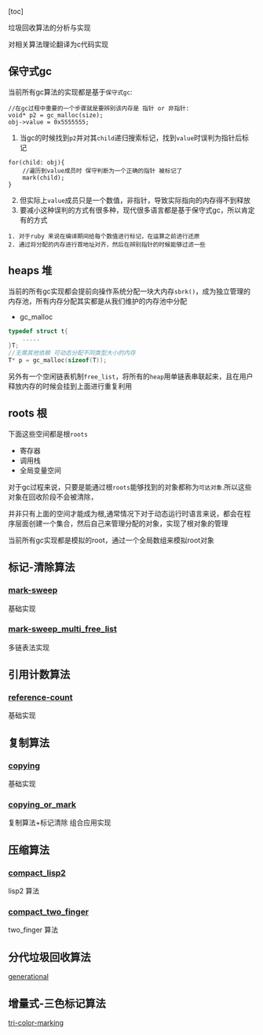 [toc]

垃圾回收算法的分析与实现

对相关算法理论翻译为c代码实现
## 保守式gc
当前所有gc算法的实现都是基于`保守式gc`:
```
//在gc过程中重要的一个步骤就是要辨别该内存是 指针 or 非指针:
void* p2 = gc_malloc(size);
obj->value = 0x5555555;
```
1. 当gc的时候找到`p2`并对其`child`递归搜索标记，找到`value`时误判为指针后标记
```
for(child: obj){
    //遍历到value成员时 保守判断为一个正确的指针 被标记了
    mark(child);
}
```
2. 但实际上`value`成员只是一个数值，非指针，导致实际指向的内存得不到释放
3. 要减小这种误判的方式有很多种，现代很多语言都是基于保守式gc，所以肯定有的方式
```
1. 对于ruby 来说在编译期间给每个数值进行标记，在运算之前进行还原
2. 通过将分配的内存进行首地址对齐，然后在辨别指针的时候能够过滤一些
```

## heaps 堆
当前的所有gc实现都会提前向操作系统分配一块大内存`sbrk()`，成为独立管理的内存池，所有内存分配其实都是从我们维护的内存池中分配
- gc_malloc 
```c
typedef struct t{
    .....
}T;
//无需其他依赖 可动态分配不同类型大小的内存
T* p = gc_malloc(sizeof(T));
```

另外有一个空闲链表机制`free_list`，将所有的`heap`用单链表串联起来，且在用户释放内存的时候会挂到上面进行重复利用
## roots 根
下面这些空间都是根`roots`
- 寄存器
- 调用栈
- 全局变量空间

对于gc过程来说，只要是能通过根`roots`能够找到的对象都称为`可达对象`.所以这些对象在回收阶段不会被清除，

并非只有上面的空间才能成为根,通常情况下对于动态运行时语言来说，都会在程序层面创建一个集合，然后自己来管理分配的对象，实现了根对象的管理

当前所有gc实现都是模拟的root，通过一个全局数组来模拟root对象

## 标记-清除算法

### [mark-sweep](./src/mark-sweep) 
基础实现
### [mark-sweep_multi_free_list](./src/mark-sweep-multi-free-list) 
多链表法实现

## 引用计数算法
### [reference-count](./src/refcount) 
基础实现

## 复制算法
### [copying](./src/copying) 
基础实现
### [copying_or_mark](./src/copying-or-mark) 
复制算法+标记清除 组合应用实现

## 压缩算法
### [compact_lisp2](./src/compact-lisp2) 
lisp2 算法
### [compact_two_finger](./src/compact-two-finger) 
two_finger 算法

## 分代垃圾回收算法
[generational](./src/generational)
## 增量式-三色标记算法
[tri-color-marking](./src/tri-color-marking)